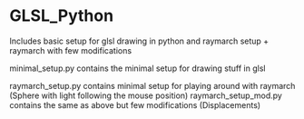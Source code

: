 # GLSL_Python

Includes basic setup for glsl drawing in python
and raymarch setup + raymarch with few modifications

minimal_setup.py contains the minimal setup for drawing stuff in glsl

raymarch_setup.py contains minimal setup for playing around with raymarch (Sphere with light following the mouse position)
raymarch_setup_mod.py contains the same as above but few modifications (Displacements)
